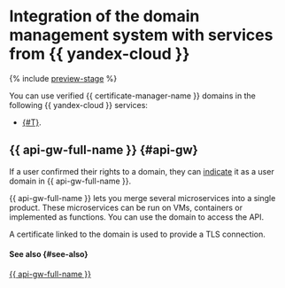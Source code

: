 # Integration of the domain management system with services from {{ yandex-cloud }}

{% include [preview-stage](../../../_includes/certificate-manager/preview-stage.md) %}

You can use verified {{ certificate-manager-name }} domains in the following {{ yandex-cloud }} services:

* [{#T}](#api-gw).

## {{ api-gw-full-name }} {#api-gw}

If a user confirmed their rights to a domain, they can [indicate](../../../api-gateway/operations/api-gw-domains.md) it as a user domain in {{ api-gw-full-name }}.

{{ api-gw-full-name }} lets you merge several microservices into a single product. These microservices can be run on VMs, containers or implemented as functions. You can use the domain to access the API.

A certificate linked to the domain is used to provide a TLS connection.

#### See also {#see-also}

[{{ api-gw-full-name }}](../../../api-gateway/)


